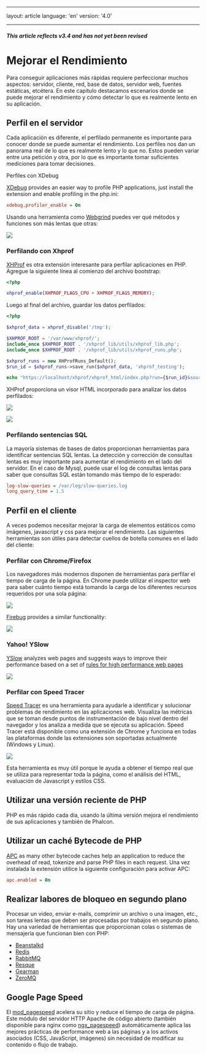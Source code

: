 * * *

layout: article language: 'en' version: '4.0'

* * *

<h5 class="alert alert-warning">This article reflects v3.4 and has not yet been revised</h5>

<a name='overview'></a>

# Mejorar el Rendimiento

Para conseguir aplicaciones más rápidas requiere perfeccionar muchos aspectos: servidor, cliente, red, base de datos, servidor web, fuentes estáticas, etcétera. En este capítulo destacamos escenarios donde se puede mejorar el rendimiento y cómo detectar lo que es realmente lento en su aplicación.

<a name='profiling-server'></a>

## Perfil en el servidor

Cada aplicación es diferente, el perfilado permanente es importante para conocer donde se puede aumentar el rendimiento. Los perfiles nos dan un panorama real de lo que es realmente lento y lo que no. Estos pueden variar entre una petición y otra, por lo que es importante tomar suficientes mediciones para tomar decisiones.

Perfiles con XDebug

[XDebug](https://xdebug.org/docs) provides an easier way to profile PHP applications, just install the extension and enable profiling in the php.ini:

```ini
xdebug.profiler_enable = On
```

Usando una herramienta como [Webgrind](https://github.com/jokkedk/webgrind/) puedes ver qué métodos y funciones son más lentas que otras:

![](/assets/images/content/performance-webgrind.jpg)

<a name='profiling-server-xhprof'></a>

### Perfilando con Xhprof

[XHProf](https://github.com/facebook/xhprof) es otra extensión interesante para perfilar aplicaciones en PHP. Agregue la siguiente línea al comienzo del archivo bootstrap:

```php
<?php

xhprof_enable(XHPROF_FLAGS_CPU + XHPROF_FLAGS_MEMORY);
```

Luego al final del archivo, guardar los datos perfilados:

```php
<?php

$xhprof_data = xhprof_disable('/tmp');

$XHPROF_ROOT = '/var/www/xhprof/';
include_once $XHPROF_ROOT . '/xhprof_lib/utils/xhprof_lib.php';
include_once $XHPROF_ROOT . '/xhprof_lib/utils/xhprof_runs.php';

$xhprof_runs = new XHProfRuns_Default();
$run_id = $xhprof_runs->save_run($xhprof_data, 'xhprof_testing');

echo "https://localhost/xhprof/xhprof_html/index.php?run={$run_id}&source=xhprof_testing\n";
```

XHProf proporciona un visor HTML incorporado para analizar los datos perfilados:

![](/assets/images/content/performance-xhprof-2.jpg)

![](/assets/images/content/performance-xhprof-1.jpg)

<a name='profiling-server-sql-statements'></a>

### Perfilando sentencias SQL

La mayoría sistemas de bases de datos proporcionan herramientas para identificar sentencias SQL lentas. La detección y corrección de consultas lentas es muy importante para aumentar el rendimiento en el lado del servidor. En el caso de Mysql, puede usar el log de consultas lentas para saber que consultas SQL están tomando más tiempo de lo esperado:

```ini
log-slow-queries = /var/log/slow-queries.log
long_query_time = 1.5
```

<a name='profiling-client'></a>

## Perfil en el cliente

A veces podemos necesitar mejorar la carga de elementos estáticos como imágenes, javascript y css para mejorar el rendimiento. Las siguientes herramientas son útiles para detectar cuellos de botella comunes en el lado del cliente:

<a name='profiling-client-chrome-firefox'></a>

### Perfilar con Chrome/Firefox

Los navegadores más modernos disponen de herramientas para perfilar el tiempo de carga de la página. En Chrome puede utilizar el inspector web para saber cuánto tiempo está tomando la carga de los diferentes recursos requeridos por una sola página:

![](/assets/images/content/performance-chrome-1.jpg)

[Firebug](https://getfirebug.com/) provides a similar functionality:

![](/assets/images/content/performance-firefox-1.jpg)

<a name='profiling-client-yslow'></a>

### Yahoo! YSlow

[YSlow](https://developer.yahoo.com/yslow/) analyzes web pages and suggests ways to improve their performance based on a set of [rules for high performance web pages](https://developer.yahoo.com/performance/rules.html)

![](/assets/images/content/performance-yslow-1.jpg)

<a name='profiling-client-speed-tracer'></a>

### Perfilar con Speed Tracer

[Speed Tracer](https://developers.google.com/web-toolkit/speedtracer/) es una herramienta para ayudarle a identificar y solucionar problemas de rendimiento en las aplicaciones web. Visualiza las métricas que se toman desde puntos de instrumentación de bajo nivel dentro del navegador y los analiza a medida que se ejecuta su aplicación. Speed Tracer está disponible como una extensión de Chrome y funciona en todas las plataformas donde las extensiones son soportadas actualmente (Windows y Linux).

![](/assets/images/content/performance-speed-tracer.jpg)

Esta herramienta es muy útil porque le ayuda a obtener el tiempo real que se utiliza para representar toda la página, como el análisis del HTML, evaluación de Javascript y estilos CSS.

<a name='php-version'></a>

## Utilizar una versión reciente de PHP

PHP es más rápido cada día, usando la última versión mejora el rendimiento de sus aplicaciones y también de Phalcon.

<a name='bytecode-cache'></a>

## Utilizar un caché Bytecode de PHP

[APC](https://php.net/manual/en/book.apc.php) as many other bytecode caches help an application to reduce the overhead of read, tokenize and parse PHP files in each request. Una vez instalada la extensión utilice la siguiente configuración para activar APC:

```ini
apc.enabled = On
```

<a name='background-tasks'></a>

## Realizar labores de bloqueo en segundo plano

Procesar un video, enviar e-mails, comprimir un archivo o una imagen, etc., son tareas lentas que deben ser procesadas por trabajos en segundo plano. Hay una variedad de herramientas que proporcionan colas o sistemas de mensajería que funcionan bien con PHP:

* [Beanstalkd](https://kr.github.io/beanstalkd/)
* [Redis](https://redis.io/)
* [RabbitMQ](https://www.rabbitmq.com/)
* [Resque](https://github.com/chrisboulton/php-resque>)
* [Gearman](https://gearman.org/)
* [ZeroMQ](https://www.zeromq.org/)

<a name='page-speed'></a>

## Google Page Speed

El [mod_pagespeed](https://developers.google.com/speed/pagespeed/mod) acelera su sitio y reduce el tiempo de carga de página. Este módulo del servidor HTTP Apache de código abierto (también disponible para nginx como [ngx_pagespeed](https://developers.google.com/speed/pagespeed/ngx)) automáticamente aplica las mejores prácticas de performance web a las páginas y a los activos asociados (CSS, JavaScript, imágenes) sin necesidad de modificar su contenido o flujo de trabajo.